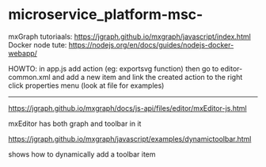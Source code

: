 # microservice_platform-msc-

mxGraph tutoriaals: https://jgraph.github.io/mxgraph/javascript/index.html
Docker node tute: https://nodejs.org/en/docs/guides/nodejs-docker-webapp/

HOWTO:
in app.js add action (eg: exportsvg function)
then go to editor-common.xml and add a new item and link the created action to the right click properties menu (look at file for examples)

-------------------------------------------
https://jgraph.github.io/mxgraph/docs/js-api/files/editor/mxEditor-js.html

mxEditor has both graph and toolbar in it

https://jgraph.github.io/mxgraph/javascript/examples/dynamictoolbar.html

shows how to dynamically add a toolbar item